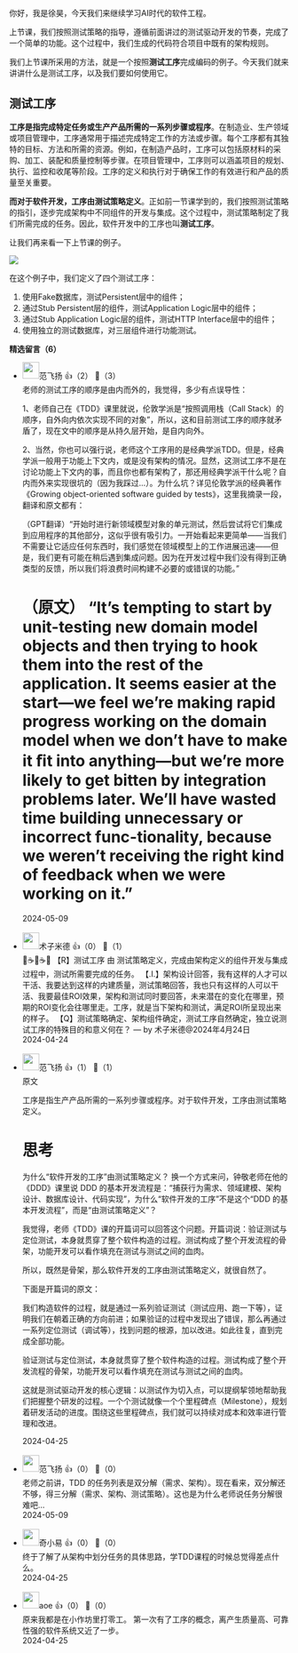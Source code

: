 你好，我是徐昊，今天我们来继续学习AI时代的软件工程。

上节课，我们按照测试策略的指导，遵循前面讲过的测试驱动开发的节奏，完成了一个简单的功能。这个过程中，我们生成的代码符合项目中既有的架构规则。

我们上节课所采用的方法，就是一个按照**测试工序**完成编码的例子。今天我们就来讲讲什么是测试工序，以及我们要如何使用它。

## 测试工序

**工序是指完成特定任务或生产产品所需的一系列步骤或程序**。在制造业、生产领域或项目管理中，工序通常用于描述完成特定工作的方法或步骤。每个工序都有其独特的目标、方法和所需的资源。例如，在制造产品时，工序可以包括原材料的采购、加工、装配和质量控制等步骤。在项目管理中，工序则可以涵盖项目的规划、执行、监控和收尾等阶段。工序的定义和执行对于确保工作的有效进行和产品的质量至关重要。

**而对于软件开发，工序由测试策略定义**。正如前一节课学到的，我们按照测试策略的指引，逐步完成架构中不同组件的开发与集成。这个过程中，测试策略制定了我们所需完成的任务。因此，软件开发中的工序也叫**测试工序**。

让我们再来看一下上节课的例子。

![](https://static001.geekbang.org/resource/image/8a/3b/8a54b5370f225da09448yyac315cc33b.jpg?wh=1874x1020)

在这个例子中，我们定义了四个测试工序：

1. 使用Fake数据库，测试Persistent层中的组件；
2. 通过Stub Persistent层的组件，测试Application Logic层中的组件；
3. 通过Stub Application Logic层的组件，测试HTTP Interface层中的组件；
4. 使用独立的测试数据库，对三层组件进行功能测试。
<div><strong>精选留言（6）</strong></div><ul>
<li><img src="https://static001.geekbang.org/account/avatar/00/29/87/e1/b3edcc09.jpg" width="30px"><span>范飞扬</span> 👍（2） 💬（3）<div>老师的测试工序的顺序是由内而外的，我觉得，多少有点误导性：

1、老师自己在《TDD》课里就说，伦敦学派是“按照调用栈（Call Stack）的顺序，自外向内依次实现不同的对象”，所以，这和目前测试工序的顺序就矛盾了，现在文中的顺序是从持久层开始，是自内向外。

2、当然，你也可以强行说，老师这个工序用的是经典学派TDD。但是，经典学派一般用于功能上下文内，或是没有架构的情况。显然，这测试工序不是在讨论功能上下文内的事，而且你也都有架构了，那还用经典学派干什么呢？自内而外来实现很坑的（因为我踩过...）。为什么坑？详见伦敦学派的经典著作《Growing object-oriented software guided by tests》，这里我摘录一段，翻译和原文都有：

（GPT翻译）“开始时进行新领域模型对象的单元测试，然后尝试将它们集成到应用程序的其他部分，这似乎很有吸引力。一开始看起来更简单——当我们不需要让它适应任何东西时，我们感觉在领域模型上的工作进展迅速——但是，我们更有可能在稍后遇到集成问题。因为在开发过程中我们没有得到正确类型的反馈，所以我们将浪费时间构建不必要的或错误的功能。”

（原文）
“It’s tempting to start by unit-testing new domain model objects and then trying to hook them into the rest of the application. It seems easier at the start—we feel we’re making rapid progress working on the domain model when we don’t have to make it ﬁt into anything—but we’re more likely to get bitten by integration problems later. We’ll have wasted time building unnecessary or incorrect func-tionality, because we weren’t receiving the right kind of feedback when we were working on it.”</div>2024-05-09</li><br/><li><img src="https://static001.geekbang.org/account/avatar/00/1c/f6/27/c27599ae.jpg" width="30px"><span>术子米德</span> 👍（0） 💬（1）<div>🤔☕️🤔☕️🤔
【R】测试工序 由 测试策略定义，完成由架构定义的组件开发与集成过程中，测试所需要完成的任务。
【.I.】架构设计回答，我有这样的人才可以干活、我要达到这样的内建质量，测试策略回答，我也只有这样的人可以干活、我要最佳ROI效果，架构和测试同时要回答，未来潜在的变化在哪里，预期的ROI变化会往哪里走。工序，就是当下架构和测试，满足ROI所呈现出来的样子。
【Q】测试策略确定、架构组件确定，测试工序自然确定，独立说测试工序的特殊目的和意义何在？
— by 术子米德@2024年4月24日</div>2024-04-24</li><br/><li><img src="https://static001.geekbang.org/account/avatar/00/29/87/e1/b3edcc09.jpg" width="30px"><span>范飞扬</span> 👍（1） 💬（1）<div>原文
===
工序是指生产产品所需的一系列步骤或程序。对于软件开发，工序由测试策略定义。


思考
====
为什么“软件开发的工序”由测试策略定义？
换一个方式来问，钟敬老师在他的《DDD》课里说 DDD 的基本开发流程是：“捕获行为需求、领域建模、架构设计、数据库设计、代码实现”，为什么“软件开发的工序”不是这个“DDD 的基本开发流程”，而是“由测试策略定义”？

我觉得，老师《TDD》课的开篇词可以回答这个问题。开篇词说：验证测试与定位测试，本身就贯穿了整个软件构造的过程。测试构成了整个开发流程的骨架，功能开发可以看作填充在测试与测试之间的血肉。

所以，既然是骨架，那么软件开发的工序由测试策略定义，就很自然了。

下面是开篇词的原文：

我们构造软件的过程，就是通过一系列验证测试（测试应用、跑一下等），证明我们在朝着正确的方向前进；如果验证的过程中发现出了错误，那么再通过一系列定位测试（调试等），找到问题的根源，加以改进。如此往复，直到完成全部功能。


验证测试与定位测试，本身就贯穿了整个软件构造的过程。测试构成了整个开发流程的骨架，功能开发可以看作填充在测试与测试之间的血肉。

这就是测试驱动开发的核心逻辑：以测试作为切入点，可以提纲挈领地帮助我们把握整个研发的过程。一个个测试就像一个个里程碑点（Milestone），规划着研发活动的进度。围绕这些里程碑点，我们就可以持续对成本和效率进行管理和改进。</div>2024-04-25</li><br/><li><img src="https://static001.geekbang.org/account/avatar/00/29/87/e1/b3edcc09.jpg" width="30px"><span>范飞扬</span> 👍（0） 💬（0）<div>老师之前讲，TDD 的任务列表是双分解（需求、架构）。现在看来，双分解还不够，得三分解（需求、架构、测试策略）。这也是为什么老师说任务分解很难吧...</div>2024-05-09</li><br/><li><img src="https://static001.geekbang.org/account/avatar/00/11/de/cf/ef2e0501.jpg" width="30px"><span>奇小易</span> 👍（0） 💬（0）<div>终于了解了从架构中划分任务的具体思路，学TDD课程的时候总觉得差点什么。</div>2024-04-25</li><br/><li><img src="https://static001.geekbang.org/account/avatar/00/11/1d/de/62bfa83f.jpg" width="30px"><span>aoe</span> 👍（0） 💬（0）<div>原来我都是在小作坊里打零工。
第一次有了工序的概念，离产生质量高、可靠性强的软件系统又近了一步。</div>2024-04-25</li><br/>
</ul>